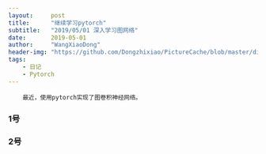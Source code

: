 ```yaml
---
layout:     post
title:      "继续学习pytorch"
subtitle:   "2019/05/01 深入学习图网络"
date:       2019-05-01
author:     "WangXiaoDong"
header-img: "https://github.com/Dongzhixiao/PictureCache/blob/master/diaryPic/20190501.jpg?raw=true"
tags:
    - 日记
    - Pytorch
---
```



```
    最近，使用pytorch实现了图卷积神经网络。
```

### 1号

### 2号